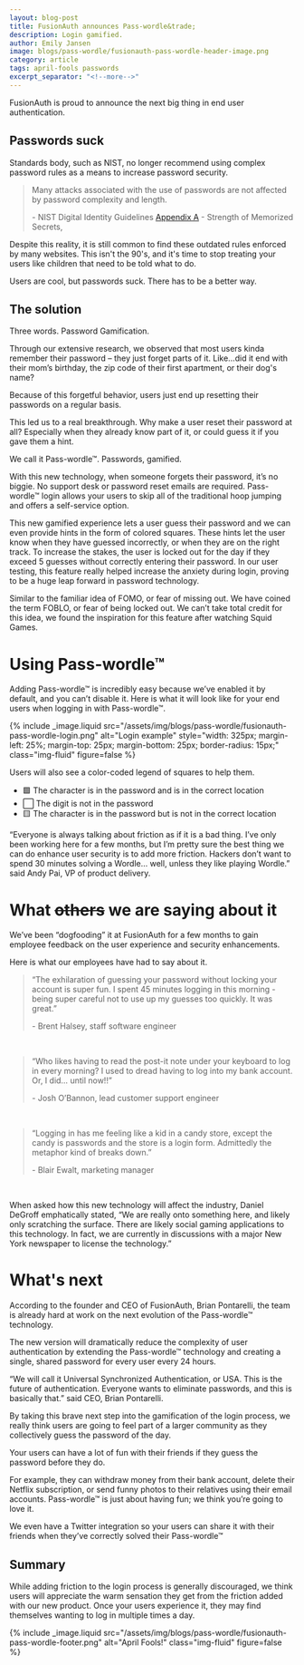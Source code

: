 ```yaml
---
layout: blog-post
title: FusionAuth announces Pass-wordle&trade;
description: Login gamified.
author: Emily Jansen
image: blogs/pass-wordle/fusionauth-pass-wordle-header-image.png
category: article
tags: april-fools passwords
excerpt_separator: "<!--more-->"
---
```


FusionAuth is proud to announce the next big thing in end user authentication. 
<!--more-->

## Passwords suck

Standards body, such as NIST, no longer recommend using complex password rules as a means to increase password security. 

> Many attacks associated with the use of passwords are not affected by password complexity and length.
> 
> &#45; NIST Digital Identity Guidelines [Appendix A](https://pages.nist.gov/800-63-3/sp800-63b.html#a1-introduction) - Strength of Memorized Secrets,

Despite this reality, it is still common to find these outdated rules enforced by many websites. This isn't the 90's, and it's time to stop treating your users like children that need to be told what to do.

Users are cool, but passwords suck. There has to be a better way.

## The solution

Three words. Password Gamification. 

Through our extensive research, we observed that most users kinda remember their password – they just forget parts of it. Like…did it end with their mom’s birthday, the zip code of their first apartment, or their dog's name?

Because of this forgetful behavior, users just end up resetting their passwords on a regular basis.

This led us to a real breakthrough. Why make a user reset their password at all? Especially when they already know part of it, or could guess it if you gave them a hint.

We call it Pass-wordle&trade;. Passwords, gamified.

With this new technology, when someone forgets their password, it’s no biggie. No support desk or password reset emails are required. Pass-wordle&trade; login allows your users to skip all of the traditional hoop jumping and offers a self-service option.

This new gamified experience lets a user guess their password and we can even provide hints in the form of colored squares. These hints let the user know when they have guessed incorrectly, or when they are on the right track. To increase the stakes, the user is locked out for the day if they exceed 5 guesses without correctly entering their password. In our user testing, this feature really helped increase the anxiety during login, proving to be a huge leap forward in password technology.

Similar to the familiar idea of FOMO, or fear of missing out. We have coined the term FOBLO, or fear of being locked out. We can’t take total credit for this idea, we found the inspiration for this feature after watching Squid Games.

# Using Pass-wordle&trade;

Adding Pass-wordle&trade; is incredibly easy because we’ve enabled it by default, and you can’t disable it. Here is what it will look like for your end users when logging in with Pass-wordle&trade;.

{% include _image.liquid src="/assets/img/blogs/pass-wordle/fusionauth-pass-wordle-login.png" alt="Login example" style="width: 325px; margin-left: 25%; margin-top: 25px; margin-bottom: 25px; border-radius: 15px;" class="img-fluid" figure=false %}

Users will also see a color-coded legend of squares to help them.

- 🟩 The character is in the password and is in the correct location
- ⬜ The digit is not in the password
- 🟨 The character is in the password but is not in the correct location

“Everyone is always talking about friction as if it is a bad thing. I’ve only been working here for a few months, but I’m pretty sure the best thing we can do enhance user security is to add more friction. Hackers don’t want to spend 30 minutes solving a Wordle… well, unless they like playing Wordle.” said Andy Pai, VP of product delivery.


# What ~~others~~ we are saying about it

We’ve been “dogfooding” it at FusionAuth for a few months to gain employee feedback on the user experience and security enhancements. 

Here is what our employees have had to say about it.

> “The exhilaration of guessing your password without locking your account is super fun. I spent 45 minutes logging in this morning - being super careful not to use up my guesses too quickly. It was great.”
>
> &#45; Brent Halsey, staff software engineer

&nbsp;

> “Who likes having to read the post-it note under your keyboard to log in every morning? I used to dread having to log into my bank account. Or, I did… until now!!”
> 
> &#45; Josh O’Bannon, lead customer support engineer

&nbsp;

> “Logging in has me feeling like a kid in a candy store, except the candy is passwords and the store is a login form. Admittedly the metaphor kind of breaks down.”
> 
> &#45; Blair Ewalt, marketing manager

&nbsp;

When asked how this new technology will affect the industry, Daniel DeGroff emphatically stated, “We are really onto something here, and likely only scratching the surface. There are likely social gaming applications to this technology. In fact, we are currently in discussions with a major New York newspaper to license the technology.”


# What's next

According to the founder and CEO of FusionAuth, Brian Pontarelli, the team is already hard at work on the next evolution of the Pass-wordle&trade; technology.

The new version will dramatically reduce the complexity of user authentication by extending the Pass-wordle&trade; technology and creating a single, shared password for every user every 24 hours.

“We will call it Universal Synchronized Authentication, or USA. This is the future of authentication. Everyone wants to eliminate passwords, and this is basically that.” said CEO, Brian Pontarelli.

By taking this brave next step into the gamification of the login process, we really think users are going to feel part of a larger community as they collectively guess the password of the day.

Your users can have a lot of fun with their friends if they guess the password before they do.

For example, they can withdraw money from their bank account, delete their Netflix subscription, or send funny photos to their relatives using their email accounts. Pass-wordle&trade; is just about having fun; we think you’re going to love it. 

We even have a Twitter integration so your users can share it with their friends when they’ve correctly solved their Pass-wordle&trade;

## Summary

While adding friction to the login process is generally discouraged, we think users will appreciate the warm sensation they get from the friction added with our new product. Once your users experience it, they may find themselves wanting to log in multiple times a day.

{% include _image.liquid src="/assets/img/blogs/pass-wordle/fusionauth-pass-wordle-footer.png" alt="April Fools!" class="img-fluid" figure=false %}
